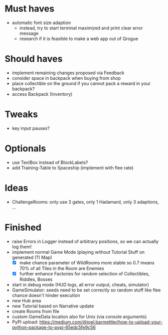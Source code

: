 # Must haves #
- automatic font size adaption
  + instead, try to start terminal maximized and print clear error message
  - research if it is feasible to make a web app out of Qrogue

# Should haves #
- implement remaining changes proposed via Feedback
- consider space in backpack when buying from shop
- place collectible on the ground if you cannot pack a reward in your backpack?
- access Backpack (Inventory)

# Tweaks #
- key input pauses?

# Optionals #
- use TextBox instead of BlockLabels?
- add Training-Table to Spaceship (implement with flee rate)


# Ideas #
- ChallengeRooms: only use 3 gates, only 1 Hadamard, only 3 adaptions, ...

# Finished #
- raise Errors in Logger instead of arbitrary positions, so we can actually log them!
- implement normal Game Mode (playing without Tutorial Stuff on generated (?) Map)
  - [x] make chance parameter of WildRooms more stable so 0.7 means 70% of 
  all Tiles in the Room are Enemies
  - [x] further enhance Factories for random selection of Collectibles, Riddles, Bosses 
- start in debug mode (HUD logs, all error output, cheats, simulator)
- GameSimulator: seeds need to be set correctly so random stuff like flee chance doesn't hinder execution
- new Hub area
- new Tutorial based on Narrative update
- create Rooms from file
- custom GameData location also for Unix (via console arguments)
- PyPI upload:
https://medium.com/@joel.barmettler/how-to-upload-your-python-package-to-pypi-65edc5fe9c56
